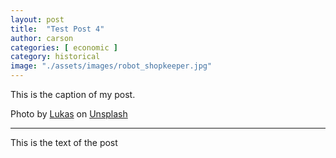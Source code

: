 ```yaml
---
layout: post
title:  "Test Post 4"
author: carson
categories: [ economic ]
category: historical
image: "./assets/images/robot_shopkeeper.jpg"
---
```


This is the caption of my post.

Photo by [Lukas](https://unsplash.com/@hauntedeyes?utm_source=unsplash&utm_medium=referral&utm_content=creditCopyText) on [Unsplash](https://unsplash.com/s/photos/machine-learning?utm_source=unsplash&utm_medium=referral&utm_content=creditCopyText)

---

This is the text of the post
